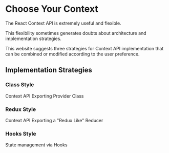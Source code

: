 # Choose Your Context

The React Context API is extremely useful and flexible.

This flexibility sometimes generates doubts about architecture and implementation strategies.

This website suggests three strategies for Context API implementation that can be combined or modified according to the user preference.

## Implementation Strategies

### Class Style

Context API Exporting Provider Class

### Redux Style

Context API Exporting a "Redux Like" Reducer

### Hooks Style

State management via Hooks